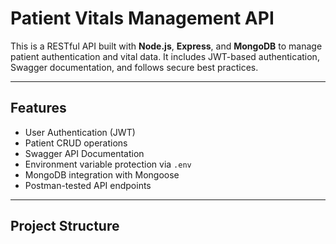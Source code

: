 # Patient Vitals Management API

This is a RESTful API built with **Node.js**, **Express**, and **MongoDB** to manage patient authentication and vital data. It includes JWT-based authentication, Swagger documentation, and follows secure best practices.

---

## Features

- User Authentication (JWT)
- Patient CRUD operations
- Swagger API Documentation
- Environment variable protection via `.env`
- MongoDB integration with Mongoose
- Postman-tested API endpoints

---

## Project Structure

